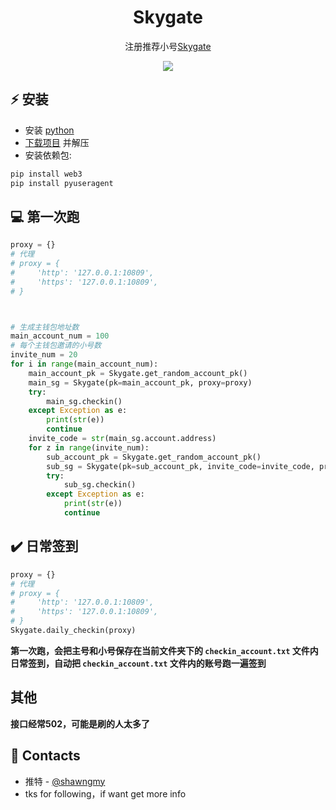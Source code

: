 <h1 align="center">Skygate</h1>

<p align="center">注册推荐小号<a href="https://skygate.skyarkchronicles.com/">Skygate</a></p>
<p align="center">
<img src="https://img.shields.io/badge/python-3670A0?style=for-the-badge&logo=python&logoColor=ffdd54">
</p>

## ⚡ 安装
+ 安装 [python](https://www.google.com/search?client=opera&q=how+install+python)
+ [下载项目](https://sites.northwestern.edu/researchcomputing/resources/downloading-from-github) 并解压
+ 安装依赖包:
```python
pip install web3
pip install pyuseragent
```

## 💻 第一次跑
```python
proxy = {}
# 代理
# proxy = {
#     'http': '127.0.0.1:10809',
#     'https': '127.0.0.1:10809',
# }



# 生成主钱包地址数
main_account_num = 100
# 每个主钱包邀请的小号数
invite_num = 20
for i in range(main_account_num):
    main_account_pk = Skygate.get_random_account_pk()
    main_sg = Skygate(pk=main_account_pk, proxy=proxy)
    try:
        main_sg.checkin()
    except Exception as e:
        print(str(e))
        continue
    invite_code = str(main_sg.account.address)
    for z in range(invite_num):
        sub_account_pk = Skygate.get_random_account_pk()
        sub_sg = Skygate(pk=sub_account_pk, invite_code=invite_code, proxy=proxy)
        try:
            sub_sg.checkin()
        except Exception as e:
            print(str(e))
            continue
```

## ✔️ 日常签到
```python
proxy = {}
# 代理
# proxy = {
#     'http': '127.0.0.1:10809',
#     'https': '127.0.0.1:10809',
# }
Skygate.daily_checkin(proxy)
```
**第一次跑，会把主号和小号保存在当前文件夹下的 ```checkin_account.txt``` 文件内**
**日常签到，自动把 ```checkin_account.txt``` 文件内的账号跑一遍签到**

## 其他
**接口经常502，可能是刷的人太多了**

## 📧 Contacts
+ 推特 - [@shawngmy](https://twitter.com/shawngmy)
+ tks for following，if want get more info